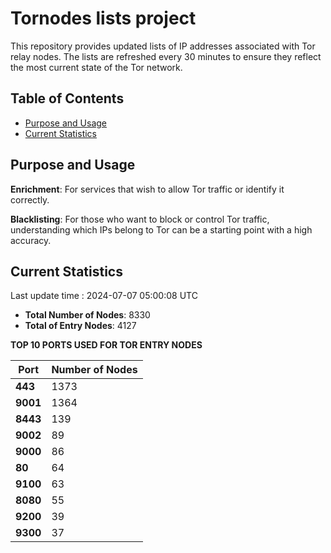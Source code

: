 # Tornodes lists project

This repository provides updated lists of IP addresses associated with Tor relay nodes. The lists are refreshed every 30 minutes to ensure they reflect the most current state of the Tor network.

## Table of Contents

- [Purpose and Usage](#purpose-and-usage)
- [Current Statistics](#current-statistics)


## Purpose and Usage

**Enrichment**: For services that wish to allow Tor traffic or identify it correctly.

**Blacklisting**: For those who want to block or control Tor traffic, understanding which IPs belong to Tor can be a starting point with a high accuracy.

## Current Statistics

Last update time : 2024-07-07 05:00:08 UTC

- **Total Number of Nodes**: 8330
- **Total of Entry Nodes**: 4127

**TOP 10 PORTS USED FOR TOR ENTRY NODES**

| **Port** | **Number of Nodes** |
|------|-----------------|
| **443**   | 1373  |
| **9001**   | 1364  |
| **8443**   | 139  |
| **9002**   | 89  |
| **9000**   | 86  |
| **80**   | 64  |
| **9100**   | 63  |
| **8080**   | 55  |
| **9200**   | 39  |
| **9300**   | 37  |

